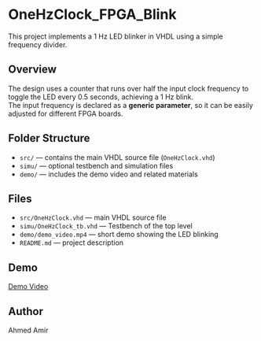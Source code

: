 # OneHzClock_FPGA_Blink

This project implements a 1 Hz LED blinker in VHDL using a simple frequency divider.

## Overview
The design uses a counter that runs over half the input clock frequency to toggle the LED every 0.5 seconds, achieving a 1 Hz blink.  
The input frequency is declared as a **generic parameter**, so it can be easily adjusted for different FPGA boards.

## Folder Structure
- `src/` — contains the main VHDL source file (`OneHzClock.vhd`)  
- `simu/` — optional testbench and simulation files  
- `demo/` — includes the demo video and related materials  

## Files
- `src/OneHzClock.vhd` — main VHDL source file
- `simu/OneHzClock_tb.vhd` —  Testbench of the top level
- `demo/demo_video.mp4` — short demo showing the LED blinking  
- `README.md` — project description  

## Demo
[Demo Video](./demo/demo_video.mp4)

## Author
Ahmed Amir

